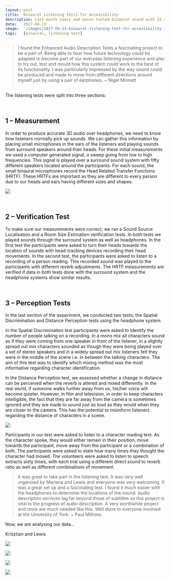 ```yaml
---
layout: post
title:  Binaural Listening Tests for Accessibility
description: Last month Lewis and Gavin tested binaural sound with 33 visually impaired participants. The two main objectives were to analyse participants’ difficulties in identifying the number of people in a scene and the perception of moving characters  when listening over a pair of headphones and see whether alternative methods of audio mixing could reduce these difficulties.
date:   2017-04-13
image:  '/images/2017-04-13-binaural-listening-test-for-accessibility.jpg'
tags:   [binaural, listening test]
---
```


>I found the Enhanced Audio Description Tests a fascinating project to be a part of. Being able to hear how future technology could be adapted to become part of our everyday listening experience and also to try out, test and mould how this system could work to the best of its functionality. I was particularly impressed by the way sound could be produced and made to move from different directions around myself just by using a pair of earphones. ~ Nigel Minnett
<br><br>

The listening tests were split into three sections:

<br>

## 1 – Measurement
In order to produce accurate 3D audio over headphones, we need to know how listeners normally pick up sounds. We can gather this information by placing small microphones in the ears of the listeners and playing sounds from surround speakers around their heads. For these initial measurements we used a computer generated signal, a sweep going from low to high frequencies. This signal is played over a surround sound system with fifty different speakers located around the participants. For each sound, the small binaural microphones record the Head Related Transfer Functions (HRTF). These HRTFs are important as they are different to every person due to our heads and ears having different sizes and shapes.

![](../images/2017-04-13-binaural-listening-test-for-accessibility-IMG_0011.jpg)

<br>

## 2 – Verification Test
To make sure our measurements were correct, we ran a Sound Source Localisation and a Room Size Estimation verification tests. In both tests we played sounds through the surround system as well as headphones. In the first test the participants were asked to turn their heads towards the location of sounds with head-tracking devices recording their head movements. In the second test, the participants were asked to listen to a recording of a person reading. This recorded sound was played to the participants with different reverb adjustments. The HRTF measurements are verified if data in both tests done with the surround system and the headphone systems show similar results.

<br>

## 3 – Perception Tests
In the last section of the experiment, we conducted two tests; the Spatial Discrimination and Distance Perception tests using the headphone system.

In the Spatial Discrimination test participants were asked to identify the number of people talking on a recording. In a mono mix all characters sound as if they were coming from one speaker in front of the listener, in a slightly spread out mix characters sounded as though they were being played over a set of stereo speakers and in a widely spread out mix listeners felt they were in the middle of the scene i.e. in between the talking characters. The aim of this test was to identify which mixing method was the most informative regarding character identification.

In the Distance Perception test, we assessed whether a change in distance can be perceived when the reverb is altered and mixed differently. In the real world, if someone walks further away from us, his/her voice will become quieter. However, in film and television, in order to keep characters intelligible, the fact that they are far away from the camera is sometimes ignored and they are made to sound just as loud as they would when they are closer to the camera. This has the potential to misinform listeners regarding the distance of characters in a scene.

![](../images/2017-04-13-binaural-listening-test-for-accessibility-IMG_0012.jpg)

Participants in our test were asked to listen to a character reading text. As the character spoke, they would either remain in their position, move towards the participant, move away from the participant or a combination of both. The participants were asked to state how many times they thought the character had moved. The volunteers were asked to listen to speech extracts sixty times, with each trial using a different direct sound to reverb ratio as well as different combinations of movement.

> It was great to take part in the listening test. It was very well organised by Mariana and Lewis and everyone was very welcoming. It was a great set up and a fascinating test. I found it much easier with the headphones to determine the locations of the sound. Audio description services lag far beyond those of subtitles so this project is vital to the progress of audio description. A very worthwhile project and more are much needed like this. Well done to everyone involved at the University of York. ~ Paul Millross

Now, we are analysing our data…

Krisztian and Lewis

![](../images/2017-04-13-binaural-listening-test-for-accessibility-IMG_0013.jpg)

![](../images/2017-04-13-binaural-listening-test-for-accessibility-IMG_0019.jpg)

![](../images/2017-04-13-binaural-listening-test-for-accessibility-IMG_0020.jpg)

![](../images/2017-04-13-binaural-listening-test-for-accessibility-IMG_0043.jpg)
